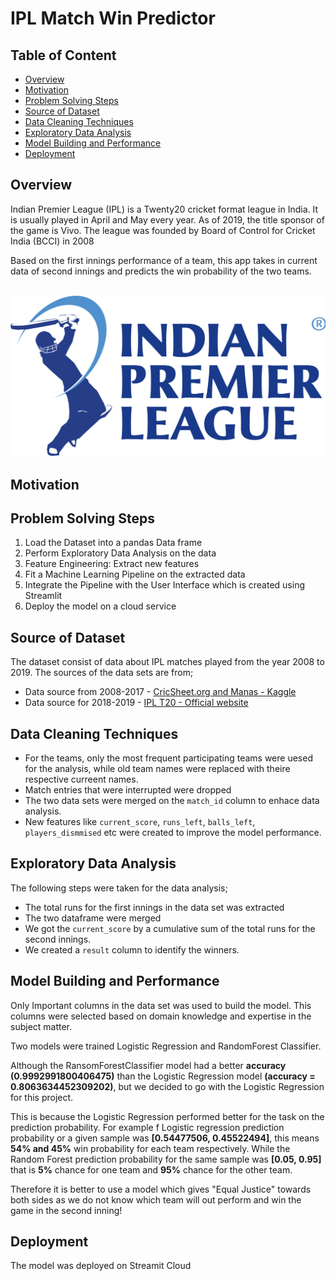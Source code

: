 # IPL Match Win Predictor

## Table of Content
* [Overview](#overview)
* [Motivation](#motivation)
* [Problem Solving Steps](#problem-solving-steps)
* [Source of Dataset](#source-of-dataset)
* [Data Cleaning Techniques](#data-cleaning-techniques)
* [Exploratory Data Analysis](#exploratory-data-analysis)
* [Model Building and Performance](#model-building-and-performance)
* [Deployment](#deployment)

## Overview

Indian Premier League (IPL) is a Twenty20 cricket format league in India. It is usually played in April and May every year. As of 2019, the title sponsor of the game is Vivo. The league was founded by Board of Control for Cricket India (BCCI) in 2008

Based on the first innings performance of a team, this app takes in current data of second innings and predicts the win probability of the two teams. </br></br>

<img src="img/ipl_logo.png">

## Motivation

## Problem Solving Steps

1. Load the Dataset into a pandas Data frame
2. Perform Exploratory Data Analysis on the data
3. Feature Engineering: Extract new features
4. Fit a Machine Learning Pipeline on the extracted data
5. Integrate the Pipeline with the User Interface which is created using Streamlit
6. Deploy the model on a cloud service

## Source of Dataset

The dataset consist of data about IPL matches played from the year 2008 to 2019. The sources of the data sets are from;
* Data source from 2008-2017 - [CricSheet.org and Manas - Kaggle](https://cricsheet.org/)
* Data source for 2018-2019 - [IPL T20 - Official website](https://www.iplt20.com/)


## Data Cleaning Techniques

- For the teams, only the most frequent participating teams were uesed for the analysis, while old team names were replaced with theire respective curreent names.
- Match entries that were interrupted were dropped
- The two data sets were merged on the `match_id` column to enhace data analysis.
- New features like `current_score`, `runs_left`, `balls_left`, `players_dismmised` etc were created to improve the model performance.

## Exploratory Data Analysis

The following steps were taken for the data analysis;
- The total runs for the first innings in the data set was extracted
- The two dataframe were merged
- We got the `current_score` by a cumulative sum of the total runs for the second innings.
- We created a `result` column to identify the winners.


## Model Building and Performance

Only Important columns in the data set was used to build the model. This columns were selected based on domain knowledge and expertise in the subject matter.

Two models were trained Logistic Regression and RandomForest Classifier.

Although the RansomForestClassifier model had a better **accuracy (0.9992991800406475)**
than the Logistic Regression model **(accuracy = 0.8063634452309202)**, but we decided to go with the Logistic Regression for this project. 

This is because the Logistic Regression performed better for the task on the prediction probability. For example f Logistic regression prediction probability or a given sample was **[0.54477506, 0.45522494]**, this means **54% and 45%** win probability for each team respectively. While the Random Forest prediction probability for the same sample was **[0.05, 0.95]** that is **5%** chance for one team and **95%** chance for the other team. 

Therefore it is better to use a model which gives "Equal Justice" towards both sides as we do not know which team will out perform and win the game in the second inning!



## Deployment

The model was deployed on Streamit Cloud


